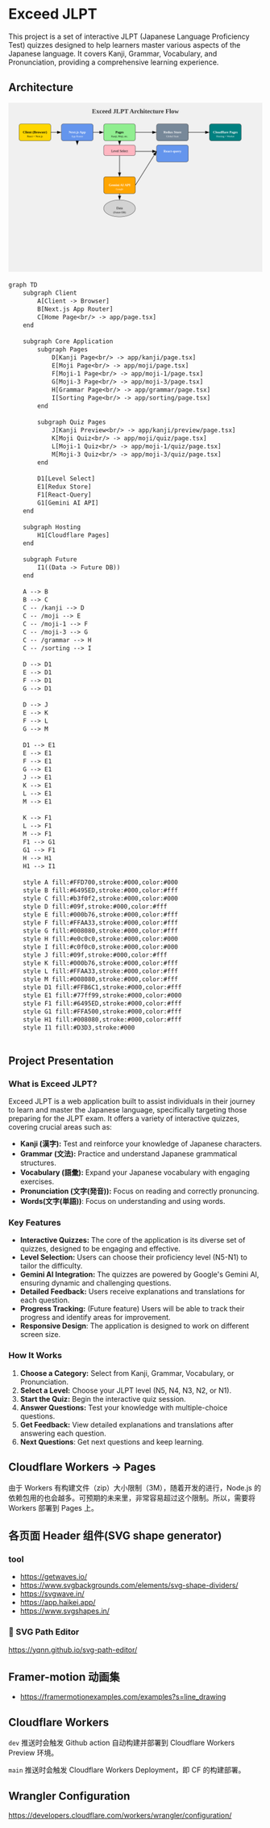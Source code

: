 # Exceed JLPT

This project is a set of interactive JLPT (Japanese Language Proficiency Test) quizzes designed to help learners master various aspects of the Japanese language. It covers Kanji, Grammar, Vocabulary, and Pronunciation, providing a comprehensive learning experience.

## Architecture
![architecture](./architecture.svg)

```mermaid
graph TD
    subgraph Client
        A[Client -> Browser]
        B[Next.js App Router]
        C[Home Page<br/> -> app/page.tsx]
    end

    subgraph Core Application
        subgraph Pages
            D[Kanji Page<br/> -> app/kanji/page.tsx]
            E[Moji Page<br/> -> app/moji/page.tsx]
            F[Moji-1 Page<br/> -> app/moji-1/page.tsx]
            G[Moji-3 Page<br/> -> app/moji-3/page.tsx]
            H[Grammar Page<br/> -> app/grammar/page.tsx]
            I[Sorting Page<br/> -> app/sorting/page.tsx]
        end
        
        subgraph Quiz Pages
            J[Kanji Preview<br/> -> app/kanji/preview/page.tsx]
            K[Moji Quiz<br/> -> app/moji/quiz/page.tsx]
            L[Moji-1 Quiz<br/> -> app/moji-1/quiz/page.tsx]
            M[Moji-3 Quiz<br/> -> app/moji-3/quiz/page.tsx]
        end

        D1[Level Select]
        E1[Redux Store]
        F1[React-Query]
        G1[Gemini AI API]
    end

    subgraph Hosting
        H1[Cloudflare Pages]
    end

    subgraph Future
        I1((Data -> Future DB))
    end

    A --> B
    B --> C
    C -- /kanji --> D
    C -- /moji --> E
    C -- /moji-1 --> F
    C -- /moji-3 --> G
    C -- /grammar --> H
    C -- /sorting --> I

    D --> D1
    E --> D1
    F --> D1
    G --> D1
    
    D --> J
    E --> K
    F --> L
    G --> M
    
    D1 --> E1
    E --> E1
    F --> E1
    G --> E1
    J --> E1
    K --> E1
    L --> E1
    M --> E1

    K --> F1
    L --> F1
    M --> F1
    F1 --> G1
    G1 --> F1
    H --> H1
    H1 --> I1

    style A fill:#FFD700,stroke:#000,color:#000
    style B fill:#6495ED,stroke:#000,color:#fff
    style C fill:#b3f0f2,stroke:#000,color:#000
    style D fill:#09f,stroke:#000,color:#fff
    style E fill:#000b76,stroke:#000,color:#fff
    style F fill:#FFAA33,stroke:#000,color:#fff
    style G fill:#008080,stroke:#000,color:#fff
    style H fill:#e0c0c0,stroke:#000,color:#000
    style I fill:#c0f0c0,stroke:#000,color:#000
    style J fill:#09f,stroke:#000,color:#fff
    style K fill:#000b76,stroke:#000,color:#fff
    style L fill:#FFAA33,stroke:#000,color:#fff
    style M fill:#008080,stroke:#000,color:#fff
    style D1 fill:#FFB6C1,stroke:#000,color:#fff
    style E1 fill:#77ff99,stroke:#000,color:#000
    style F1 fill:#6495ED,stroke:#000,color:#fff
    style G1 fill:#FFA500,stroke:#000,color:#fff
    style H1 fill:#008080,stroke:#000,color:#fff
    style I1 fill:#D3D3,stroke:#000


```

## Project Presentation

### What is Exceed JLPT?

Exceed JLPT is a web application built to assist individuals in their journey to learn and master the Japanese language, specifically targeting those preparing for the JLPT exam.  It offers a variety of interactive quizzes, covering crucial areas such as:

*   **Kanji (漢字):** Test and reinforce your knowledge of Japanese characters.
*   **Grammar (文法):** Practice and understand Japanese grammatical structures.
*   **Vocabulary (語彙):** Expand your Japanese vocabulary with engaging exercises.
*   **Pronunciation (文字(発音)):** Focus on reading and correctly pronuncing.
*   **Words(文字(単語))**: Focus on understanding and using words.

### Key Features

*   **Interactive Quizzes:** The core of the application is its diverse set of quizzes, designed to be engaging and effective.
*   **Level Selection:** Users can choose their proficiency level (N5-N1) to tailor the difficulty.
*   **Gemini AI Integration:**  The quizzes are powered by Google's Gemini AI, ensuring dynamic and challenging questions.
*   **Detailed Feedback:** Users receive explanations and translations for each question.
*   **Progress Tracking:** (Future feature) Users will be able to track their progress and identify areas for improvement.
* **Responsive Design**: The application is designed to work on different screen size.

### How It Works

1.  **Choose a Category:** Select from Kanji, Grammar, Vocabulary, or Pronunciation.
2.  **Select a Level:** Choose your JLPT level (N5, N4, N3, N2, or N1).
3.  **Start the Quiz:** Begin the interactive quiz session.
4.  **Answer Questions:** Test your knowledge with multiple-choice questions.
5.  **Get Feedback:** View detailed explanations and translations after answering each question.
6. **Next Questions**: Get next questions and keep learning.

## Cloudflare Workers -> Pages

由于 Workers 有构建文件（zip）大小限制（3M），随着开发的进行，Node.js 的依赖包用的也会越多。可预期的未来里，非常容易超过这个限制。所以，需要将 Workers 部署到 Pages 上。

## 各页面 Header 组件(SVG shape generator)

### tool

- https://getwaves.io/
- https://www.svgbackgrounds.com/elements/svg-shape-dividers/
- https://svgwave.in/
- https://app.haikei.app/
- https://www.svgshapes.in/

### 🌟 SVG Path Editor

https://yqnn.github.io/svg-path-editor/

## Framer-motion 动画集

- https://framermotionexamples.com/examples?s=line_drawing

## Cloudflare Workers

``dev`` 推送时会触发 Github action 自动构建并部署到 Cloudflare Workers Preview 环境。

``main`` 推送时会触发 Cloudflare Workers Deployment，即 CF 的构建部署。

## Wrangler Configuration

https://developers.cloudflare.com/workers/wrangler/configuration/
